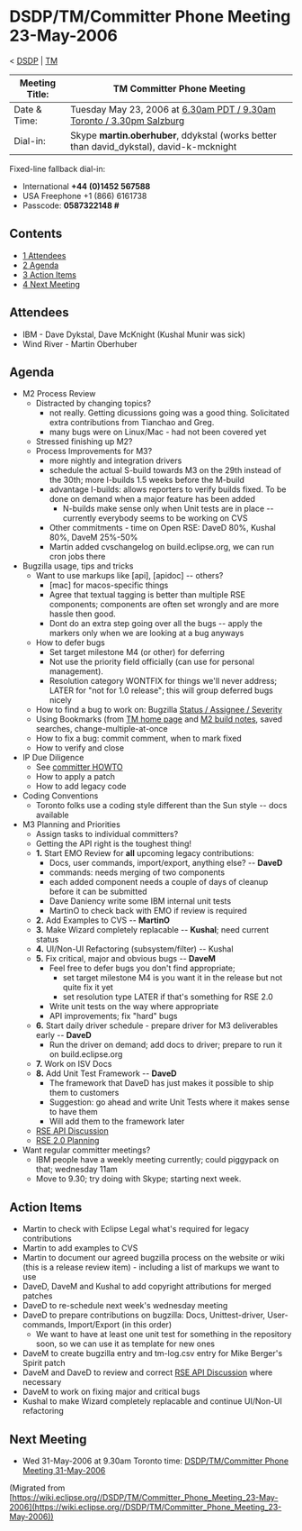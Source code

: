 

DSDP/TM/Committer Phone Meeting 23-May-2006
===========================================

< [DSDP](https://wiki.eclipse.org/DSDP "DSDP")‎ | [TM](./TM "DSDP/TM")

| Meeting Title: | **TM Committer Phone Meeting** |
| --- | --- |
| Date & Time: | Tuesday May 23, 2006 at [6.30am PDT / 9.30am Toronto / 3.30pm Salzburg](http://www.timeanddate.com/worldclock/meetingdetails.html?year=2006&month=5&day=23&hour=13&min=30&sec=0&p1=223&p2=250&p3=421&p4=224) |
| Dial-in: | Skype **martin.oberhuber**, ddykstal (works better than david_dykstal), david-k-mcknight |

Fixed-line fallback dial-in:

*   International **+44 (0)1452 567588**
*   USA Freephone +1 (866) 6161738
*   Passcode: **0587322148 #**

Contents
--------

*   [1 Attendees](#Attendees)
*   [2 Agenda](#Agenda)
*   [3 Action Items](#Action-Items)
*   [4 Next Meeting](#Next-Meeting)

Attendees
---------

*   IBM - Dave Dykstal, Dave McKnight (Kushal Munir was sick)
*   Wind River - Martin Oberhuber

Agenda
------

*   M2 Process Review
    *   Distracted by changing topics?
        *   not really. Getting dicussions going was a good thing. Solicitated extra contributions from Tianchao and Greg.
        *   many bugs were on Linux/Mac - had not been covered yet
    *   Stressed finishing up M2?
    *   Process Improvements for M3?
        *   more nightly and integration drivers
        *   schedule the actual S-build towards M3 on the 29th instead of the 30th; more I-builds 1.5 weeks before the M-build
        *   advantage I-builds: allows reporters to verify builds fixed. To be done on demand when a major feature has been added
            *   N-builds make sense only when Unit tests are in place -- currently everybody seems to be working on CVS
        *   Other commitments - time on Open RSE: DaveD 80%, Kushal 80%, DaveM 25%-50%
        *   Martin added cvschangelog on build.eclipse.org, we can run cron jobs there
*   Bugzilla usage, tips and tricks
    *   Want to use markups like \[api\], \[apidoc\] -- others?
        *   \[mac\] for macos-specific things
        *   Agree that textual tagging is better than multiple RSE components; components are often set wrongly and are more hassle then good.
        *   Dont do an extra step going over all the bugs -- apply the markers only when we are looking at a bug anyways
    *   How to defer bugs
        *   Set target milestone M4 (or other) for deferring
        *   Not use the priority field officially (can use for personal management).
        *   Resolution category WONTFIX for things we'll never address; LATER for "not for 1.0 release"; this will group deferred bugs nicely
    *   How to find a bug to work on: Bugzilla [Status / Assignee / Severity](https://bugs.eclipse.org/bugs/report.cgi?x_axis_field=bug_severity&y_axis_field=assigned_to&z_axis_field=bug_status&query_format=report-table&short_desc_type=allwordssubstr&short_desc=&classification=DSDP&product=Target+Management&component=RSE&long_desc_type=allwordssubstr&long_desc=&bug_file_loc_type=allwordssubstr&bug_file_loc=&status_whiteboard_type=allwordssubstr&status_whiteboard=&keywords_type=allwords&keywords=&emailtype1=substring&email1=&emailtype2=substring&email2=&bugidtype=include&bug_id=&votes=&chfieldfrom=&chfieldto=Now&chfieldvalue=&format=table&action=wrap&field0-0-0=noop&type0-0-0=noop&value0-0-0=)
    *   Using Bookmarks (from [TM home page](https://www.eclipse.org/dsdp/tm) and [M2 build notes](http://download.eclipse.org/dsdp/tm/downloads/drops/S-1.0M2-200605191648/buildNotes.php), saved searches, change-multiple-at-once
    *   How to fix a bug: commit comment, when to mark fixed
    *   How to verify and close
*   IP Due Diligence
    *   See [committer HOWTO](https://www.eclipse.org/dsdp/tm/development/committer_howto.php)
    *   How to apply a patch
    *   How to add legacy code
*   Coding Conventions
    *   Toronto folks use a coding style different than the Sun style -- docs available
*   M3 Planning and Priorities
    *   Assign tasks to individual committers?
    *   Getting the API right is the toughest thing!
    *   **1.** Start EMO Review for **all** upcoming legacy contributions:
        *   Docs, user commands, import/export, anything else? -- **DaveD**
        *   commands: needs merging of two components
        *   each added component needs a couple of days of cleanup before it can be submitted
        *   Dave Daniency write some IBM internal unit tests
        *   MartinO to check back with EMO if review is required
    *   **2.** Add Examples to CVS -- **MartinO**
    *   **3.** Make Wizard completely replacable -- **Kushal**; need current status
    *   **4.** UI/Non-UI Refactoring (subsystem/filter) -- Kushal
    *   **5.** Fix critical, major and obvious bugs -- **DaveM**
        *   Feel free to defer bugs you don't find appropriate;
            *   set target milestone M4 is you want it in the release but not quite fix it yet
            *   set resolution type LATER if that's something for RSE 2.0
        *   Write unit tests on the way where appropriate
        *   API improvements; fix "hard" bugs
    *   **6.** Start daily driver schedule - prepare driver for M3 deliverables early -- **DaveD**
        *   Run the driver on demand; add docs to driver; prepare to run it on build.eclipse.org
    *   **7.** Work on ISV Docs
    *   **8.** Add Unit Test Framework -- **DaveD**
        *   The framework that DaveD has just makes it possible to ship them to customers
        *   Suggestion: go ahead and write Unit Tests where it makes sense to have them
        *   Will add them to the framework later
    *   [RSE API Discussion](./RSE_API_Discussion "RSE API Discussion")
    *   [RSE 2.0 Planning](./RSE_2.0_Planning "RSE 2.0 Planning")
*   Want regular committer meetings?
    *   IBM people have a weekly meeting currently; could piggypack on that; wednesday 11am
    *   Move to 9.30; try doing with Skype; starting next week.

Action Items
------------

*   Martin to check with Eclipse Legal what's required for legacy contributions
*   Martin to add examples to CVS
*   Martin to document our agreed bugzilla process on the website or wiki (this is a release review item) - including a list of markups we want to use
*   DaveD, DaveM and Kushal to add copyright attributions for merged patches
*   DaveD to re-schedule next week's wednesday meeting
*   DaveD to prepare contributions on bugzilla: Docs, Unittest-driver, User-commands, Import/Export (in this order)
    *   We want to have at least one unit test for something in the repository soon, so we can use it as template for new ones
*   DaveM to create bugzilla entry and tm-log.csv entry for Mike Berger's Spirit patch
*   DaveM and DaveD to review and correct [RSE API Discussion](./RSE_API_Discussion "RSE API Discussion") where necessary
*   DaveM to work on fixing major and critical bugs
*   Kushal to make Wizard completely replacable and continue UI/Non-UI refactoring

Next Meeting
------------

*   Wed 31-May-2006 at 9.30am Toronto time: [DSDP/TM/Committer Phone Meeting 31-May-2006](./Committer_Phone_Meeting_31-May-2006 "DSDP/TM/Committer Phone Meeting 31-May-2006")


(Migrated from [https://wiki.eclipse.org//DSDP/TM/Committer_Phone_Meeting_23-May-2006](https://wiki.eclipse.org//DSDP/TM/Committer_Phone_Meeting_23-May-2006))